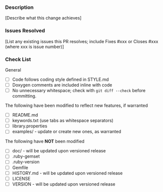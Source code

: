 <!----------------------------------------------------------------------------
Please make sure you've read and understood our contributing guidelines;
https://github.com/4-20ma/ModbusMaster/blob/master/CONTRIBUTING.md

Provide the following information for all issues. Replace [brackets] and placeholder text with your responses.
(QUESTIONS, BUG REPORTS, FEATURE REQUESTS).
-->
### Description
[Describe what this change achieves]

### Issues Resolved
[List any existing issues this PR resolves; include Fixes #xxx or Closes #xxx (where xxx is issue number)]

### Check List

General

- [ ] Code follows coding style defined in STYLE.md
- [ ] Doxygen comments are included inline with code
- [ ] No unnecessary whitespace; check with `git diff --check` before committing.

The following have been modified to reflect new features, if warranted

- [ ] README.md
- [ ] keywords.txt (use tabs as whitespace separators)
- [ ] library.properties
- [ ] examples/ - update or create new ones, as warranted

The following have **NOT** been modified

- [ ] doc/ - will be updated upon versioned release
- [ ] .ruby-gemset
- [ ] .ruby-version
- [ ] Gemfile
- [ ] HISTORY.md - will be updated upon versioned release
- [ ] LICENSE
- [ ] VERSION - will be updated upon versioned release
